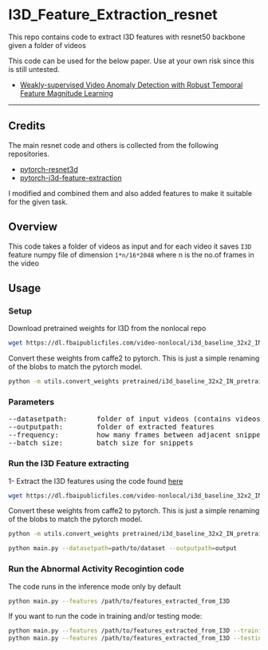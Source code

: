 # I3D_Feature_Extraction_resnet
This repo contains code to extract I3D features with resnet50 backbone given a folder of videos

This code can be used for the below paper. Use at your own risk since this is still untested.
* [Weakly-supervised Video Anomaly Detection with Robust Temporal Feature Magnitude Learning](https://arxiv.org/pdf/2101.10030.pdf)

---


## Credits
The main resnet code and others is collected from the following repositories. 
* [pytorch-resnet3d](https://github.com/Tushar-N/pytorch-resnet3d)
* [pytorch-i3d-feature-extraction](https://github.com/Finspire13/pytorch-i3d-feature-extraction)

I modified and combined them and also added features to make it suitable for the given task.

## Overview
This code takes a folder of videos as input and for each video it saves ```I3D``` feature numpy file of dimension ```1*n/16*2048``` where n is the no.of frames in the video

## Usage
### Setup
Download pretrained weights for I3D from the nonlocal repo
```bash
wget https://dl.fbaipublicfiles.com/video-nonlocal/i3d_baseline_32x2_IN_pretrain_400k.pkl -P pretrained/
```
Convert these weights from caffe2 to pytorch. This is just a simple renaming of the blobs to match the pytorch model.
```bash
python -m utils.convert_weights pretrained/i3d_baseline_32x2_IN_pretrain_400k.pkl pretrained/i3d_r50_kinetics.pth
```

### Parameters
<pre>
--datasetpath:       folder of input videos (contains videos or subdirectories of videos)
--outputpath:        folder of extracted features
--frequency:         how many frames between adjacent snippet
--batch_size:        batch size for snippets
</pre>

### Run the I3D Feature extracting
1- Extract the I3D features using the code found [here](https://github.com/ahmedwael19/I3D_Feature_Extraction_resnet)

```bash
wget https://dl.fbaipublicfiles.com/video-nonlocal/i3d_baseline_32x2_IN_pretrain_400k.pkl -P pretrained/
```
Convert these weights from caffe2 to pytorch. This is just a simple renaming of the blobs to match the pytorch model.

```bash
python -m utils.convert_weights pretrained/i3d_baseline_32x2_IN_pretrain_400k.pkl pretrained/i3d_r50_kinetics.pth
```
```bash
python main.py --datasetpath=path/to/dataset --outputpath=output
```

### Run the Abnormal Activity Recogintion code
The code runs in the inference mode only by default
```bash
python main.py --features /path/to/features_extracted_from_I3D
```
If you want to run the code in training and/or testing mode:
```bash
python main.py --features /path/to/features_extracted_from_I3D --training
python main.py --features /path/to/features_extracted_from_I3D --testing


